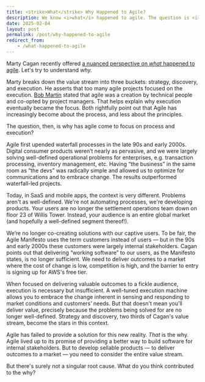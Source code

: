 ```yaml
---
title: <strike>What</strike> Why Happened to Agile?
description: We know <i>what</i> happened to agile. The question is <i>why</i>.
date: 2025-02-04
layout: post
permalink: /post/why-happened-to-agile
redirect_from:
    - /what-happened-to-agile
---
```


Marty Cagan recently offered [a nuanced perspective on *what* happened to agile](https://www.svpg.com/the-product-model-and-agile/). Let's try to understand *why.*

Marty breaks down the value stream into three buckets: strategy, discovery, and execution. He asserts that too many agile projects focused on the execution. [Bob Martin](https://www.youtube.com/watch?v=PnwhBP_Lmow) stated that agile was a creation by technical people and co-opted by project managers. That helps explain why execution eventually became the focus. Both rightfully point out that Agile has increasingly become about the process, and less about the principles. 

The question, then, is why has agile come to focus on process and execution?

Agile first upended waterfall processes in the late 90s and early 2000s. Digital consumer products weren’t nearly as pervasive, and we were largely solving well-defined operational problems for enterprises, e.g. transaction processing, inventory management, etc. Having “the business” in the same room as “the devs” was radically simple and allowed us to optimize for communications and to embrace change. The results outperformed waterfall-led projects.

Today, in SaaS and mobile apps, the context is very different. Problems aren't as well-defined. We're not automating processes, we're developing products. Your users are no longer the settlement operations team down on floor 23 of Willis Tower. Instead, your audience is an entire global market (and hopefully a well-defined segment thereof!).

We’re no longer co-creating solutions with our captive users. To be fair, the Agile Manifesto uses the term customers instead of users — but in the 90s and early 2000s these customers were largely internal stakeholders. Cagan points out that delivering “working software” to our users, as the Manifesto states, is no longer sufficient. We need to deliver outcomes to a market where the cost of change is low, competition is high, and the barrier to entry is signing up for AWS's free tier.

When focused on delivering valuable outcomes to a fickle audience, execution is necessary but insufficient. A well-tuned execution machine allows you to embrace the change inherent in sensing and responding to market conditions and customers’ needs. But that doesn't mean you'll deliver value, precisely because the problems being solved for are no longer well-defined. Strategy and discovery, two thirds of Cagan's value stream, become the stars in this context.

Agile has failed to provide a solution for this new reality. *That* is the why. Agile lived up to its promise of providing a better way to build software for internal stakeholders. But to develop sellable products — to deliver outcomes to a market — you need to consider the entire value stream.

But there's surely not a singular root cause. What do you think contributed to the why?